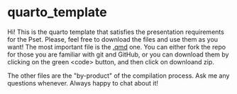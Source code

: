 # quarto_template

Hi! This is the quarto template that satisfies 
the presentation requirements for the Pset. Please, 
feel free to download the files and use them as you 
want! The most important file is the [.qmd](./test.qmd)
one. You can either fork the repo for those you are 
familiar with git and GitHub, or you can download them 
by clicking on the green \<code\> button, and then click 
on downloand zip.

The other files are the "by-product" of the compilation 
process. Ask me any questions whenever. Always happy to 
chat about it! 
